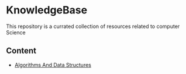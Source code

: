 # KnowledgeBase

This repository is a currated collection of resources related to computer Science

## Content 

- [Algorithms And Data Structures](/Algorithms/algorithms.md)

 